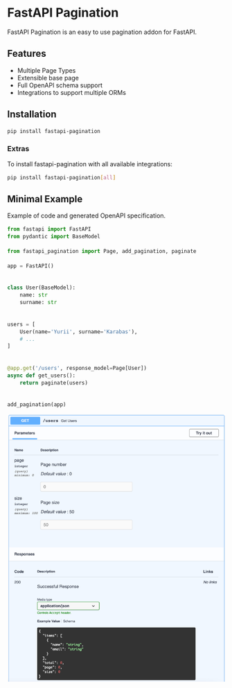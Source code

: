 # FastAPI Pagination

FastAPI Pagination is an easy to use pagination addon for FastAPI.

## Features

* Multiple Page Types
* Extensible base page
* Full OpenAPI schema support
* Integrations to support multiple ORMs

## Installation

```bash
pip install fastapi-pagination
```

### Extras

To install fastapi-pagination with all available integrations:

```bash
pip install fastapi-pagination[all]
```

## Minimal Example

Example of code and generated OpenAPI specification.

```python
from fastapi import FastAPI
from pydantic import BaseModel

from fastapi_pagination import Page, add_pagination, paginate

app = FastAPI()


class User(BaseModel):
    name: str
    surname: str


users = [
    User(name='Yurii', surname='Karabas'),
    # ...
]


@app.get('/users', response_model=Page[User])
async def get_users():
    return paginate(users)


add_pagination(app)
```

![OpenAPI](img/openapi_example.png)
